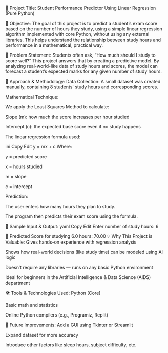 📘 Project Title:
Student Performance Predictor Using Linear Regression (Pure Python)

🧠 Objective:
The goal of this project is to predict a student’s exam score based on the number of hours they study, using a simple linear regression algorithm implemented with core Python, without using any external libraries. This helps understand the relationship between study hours and performance in a mathematical, practical way.

📝 Problem Statement:
Students often ask, “How much should I study to score well?”
This project answers that by creating a predictive model. By analyzing real-world-like data of study hours and scores, the model can forecast a student’s expected marks for any given number of study hours.

🧮 Approach & Methodology:
Data Collection:
A small dataset was created manually, containing 8 students' study hours and corresponding scores.

Mathematical Technique:

We apply the Least Squares Method to calculate:

Slope (m): how much the score increases per hour studied

Intercept (c): the expected base score even if no study happens

The linear regression formula used:

ini
Copy
Edit
y = mx + c
Where:

y = predicted score

x = hours studied

m = slope

c = intercept

Prediction:

The user enters how many hours they plan to study.

The program then predicts their exam score using the formula.

🧾 Sample Input & Output:
yaml
Copy
Edit
Enter number of study hours: 6

📌 Predicted Score for studying 6.0 hours: 70.00
💡 Why This Project is Valuable:
Gives hands-on experience with regression analysis

Shows how real-world decisions (like study time) can be modeled using AI logic

Doesn’t require any libraries — runs on any basic Python environment

Ideal for beginners in the Artificial Intelligence & Data Science (AIDS) department

🛠️ Tools & Technologies Used:
Python (Core)

Basic math and statistics

Online Python compilers (e.g., Programiz, Replit)

🌟 Future Improvements:
Add a GUI using Tkinter or Streamlit

Expand dataset for more accuracy

Introduce other factors like sleep hours, subject difficulty, etc.
